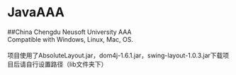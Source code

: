 # JavaAAA
##China Chengdu Neusoft University AAA<br>
Compatible with Windows, Linux, Mac, OS.<br> <br>
项目使用了AbsoluteLayout.jar，dom4j-1.6.1.jar，swing-layout-1.0.3.jar下载项目后请自行设置路径（lib文件夹下）